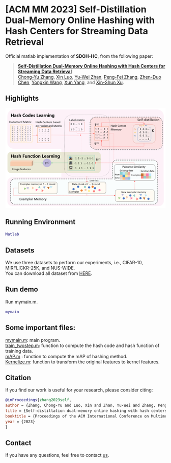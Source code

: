 # [ACM MM 2023] Self-Distillation Dual-Memory Online Hashing with Hash Centers for Streaming Data Retrieval

Official matlab implementation of **SDOH-HC**, from the following paper:
> [**Self-Distillation Dual-Memory Online Hashing with Hash Centers for Streaming Data Retrieval**](https://github.com/ZCyueternal/SDOH-HC) <br>
> [Chong-Yu Zhang](https://scholar.google.com.hk/citations?hl=en&user=OsbUzCMAAAAJ), [Xin Luo](https://scholar.google.com.hk/citations?hl=en&user=ZaCsoy0AAAAJ), [Yu-Wei Zhan](https://scholar.google.com.hk/citations?user=iM_-4-sAAAAJ&hl=en&oi=sra), [Peng-Fei Zhang](https://scholar.google.com.hk/citations?hl=en&user=KTnEPf8AAAAJ), [Zhen-Duo Chen](https://scholar.google.com.hk/citations?user=v28-0D0AAAAJ&hl=en&oi=sra), [Yongxin Wang](https://scholar.google.com.hk/citations?user=0SnREAQAAAAJ&hl=en&oi=sra), [Xun Yang](https://scholar.google.com.hk/citations?user=ro8lzsUAAAAJ&hl=en&oi=ao), and [Xin-Shun Xu](https://scholar.google.com.hk/citations?user=ICzwFaIAAAAJ&hl=en&oi=ao). 

## Highlights
![framework_of_SDOH-HC](./docs/mm_2023_framework.png)
## Running Environment
```matlab
Matlab
```

## Datasets
We use three datasets to perform our experiments, i.e., CIFAR-10, MIRFLICKR-25K, and NUS-WIDE. 
<br>
You can download all dataset from [HERE](https://pan.baidu.com/s/1BXnhm00jKEveCcZCN4ixsg?pwd=0408). 


## Run demo

Run mymain.m.

```matlab
mymain
```

## Some important files:
[mymain.m](./mymain.m): main program.  
[train_twostep.m](train_twostep.m): function to compute the hash code and hash function of training data.    
[mAP.m](mAP.m) : function to compute the mAP of hashing method.  
[Kernelize.m](Kernelize.m): function to transform the original features to kernel features.  


## Citation
If you find our work is useful for your research, please consider citing:

```bibtex
@inProceedings{zhang2023self,
author = {Zhang, Chong-Yu and Luo, Xin and Zhan, Yu-Wei and Zhang, Peng-Fei and Chen, Zhen-Duo and Wang Yongxin and Yang, Xun and Xu, Xin-Shun},
title = {Self-distillation dual-memory online hashing with hash centers for streaming data retrieval},
booktitle = {Proceedings of the ACM International Conference on Multimedia},
year = {2023}
}
```

## Contact
If you have any questions, feel free to contact [us](mailto:zhangchongyu22@gmail.com?subject=[Github%20Problems%20SDOH-HC]).
